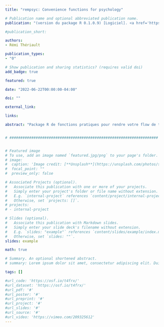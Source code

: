 ```yaml
---
title: "rempsyc: Convenience functions for psychology"

# Publication name and optional abbreviated publication name.
publication: "(version du package R 0.1.0.9) [Logiciel]. <a href='https://rempsyc.remi-theriault.com' target='_blank' rel='noopener noreferrer'>rempsyc.remi-theriault.com</a>"

#publication_short: 

authors:
- Rémi Thériault

publication_types:
- "0"

# Show publication and sharing statistics? (requires valid doi)
add_badge: true

featured: true

date: "2022-06-22T00:00:00-04:00"

doi: ""

external_link: 

links: 

abstract: "Package R de fonctions pratiques pour rendre votre flow de travail plus rapide et plus facile. Graphiques facilement personnalisables (via *ggplot2*), beaux tableaux APA exportables vers Word (via *flextable*), exécutez facilement des tests statistiques ou vérifiez des hypothèses, et automatisez diverses autres tâches. Principalement destiné aux chercheurs en sciences psychologiques."


# ####################################################################


# Featured image
# To use, add an image named `featured.jpg/png` to your page's folder. 
# image:
#  caption: 'Image credit: [**Unsplash**](https://unsplash.com/photos/s9CC2SKySJM)'
#  focal_point: ""
#  preview_only: false

# Associated Projects (optional).
#   Associate this publication with one or more of your projects.
#   Simply enter your project's folder or file name without extension.
#   E.g. `internal-project` references `content/project/internal-project/index.md`.
#   Otherwise, set `projects: []`.
# projects:
# - internal-project

# Slides (optional).
#   Associate this publication with Markdown slides.
#   Simply enter your slide deck's filename without extension.
#   E.g. `slides: "example"` references `content/slides/example/index.md`.
#   Otherwise, set `slides: ""`.
slides: example

math: true

# Summary. An optional shortened abstract.
# summary: Lorem ipsum dolor sit amet, consectetur adipiscing elit. Duis posuere tellus ac convallis placerat. Proin tincidunt magna sed ex sollicitudin condimentum.

tags: []

#url_code: 'https://osf.io/t4frx/'
#url_dataset: 'https://osf.io/t4frx/'
#url_pdf: '#'
#url_poster: '#'
#url_preprint: '#'
#url_project: '#'
#url_slides: '#'
#url_source: '#'
#url_video: 'https://vimeo.com/209325612'
---
```

